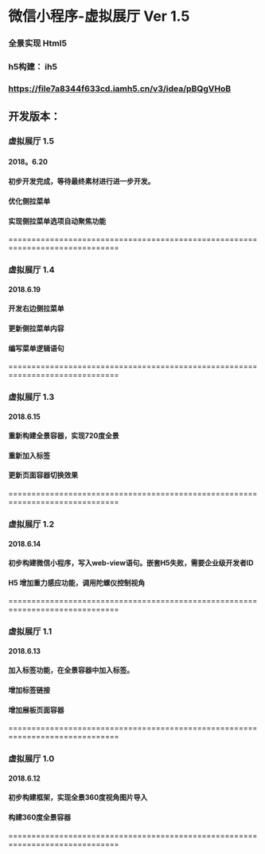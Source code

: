 #  微信小程序-虚拟展厅 Ver 1.5

###  全景实现 Html5
###  h5构建： ih5
###  https://file7a8344f633cd.iamh5.cn/v3/idea/pBQgVHoB

## 开发版本： 

### 虚拟展厅 1.5
#### 2018。6.20
#### 初步开发完成，等待最终素材进行进一步开发。
#### 优化侧拉菜单
#### 实现侧拉菜单选项自动聚焦功能

==============================================================================
### 虚拟展厅 1.4
#### 2018.6.19
#### 开发右边侧拉菜单
#### 更新侧拉菜单内容
#### 编写菜单逻辑语句

==============================================================================
### 虚拟展厅 1.3
#### 2018.6.15
#### 重新构建全景容器，实现720度全景
#### 重新加入标签
#### 更新页面容器切换效果

==============================================================================
### 虚拟展厅 1.2
#### 2018.6.14
#### 初步构建微信小程序，写入web-view语句。嵌套H5失败，需要企业级开发者ID
#### H5 增加重力感应功能，调用陀螺仪控制视角

==============================================================================
### 虚拟展厅 1.1
#### 2018.6.13
#### 加入标签功能，在全景容器中加入标签。
#### 增加标签链接
#### 增加展板页面容器

============================================================================== 
### 虚拟展厅 1.0 
#### 2018.6.12
#### 初步构建框架，实现全景360度视角图片导入
#### 构建360度全景容器

==============================================================================
